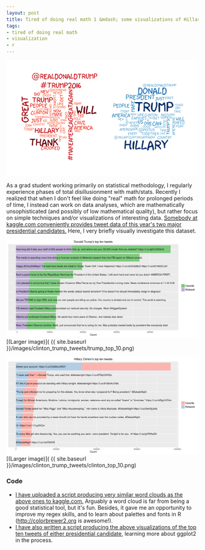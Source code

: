 ```yaml
---
layout: post
title: Tired of doing real math 1 &mdash; some visualizations of Hillary Clinton and Donald Trump tweets
tags:
- tired of doing real math
- visualization
- r
---
```


![Word cloud from Trump and Clinton tweets](/images/clinton_trump_tweets/trump_clinton_tweets_word_cloud.png?raw=true "Word cloud from Trump and Clinton tweets")

As a grad student working primarily on statistical methodology, I regularly experience phases of total disillusionment with math/stats.  Recently I realized that when I don't feel like doing "real" math for prolonged periods of time, I instead can work on data analyses, which are mathematically unsophisticated (and possibly of low mathematical quality), but rather focus on simple techniques and/or visualizations of interesting data.
[Somebody at kaggle.com conveniently provides tweet data of this year's two major presidential candidates.](https://www.kaggle.com/benhamner/clinton-trump-tweets) Here, I very briefly visually investigate this dataset.

<!--The goal, I guess, is to understand what messages the candidates convey with their tweets. But I won't go deep into interpretation of the results or political discussion. I first take a look at the top ten most popular tweets of either candidate, where tweet popularity is defined as the sum of the number of retweets and the number of favorites that a tweet has received. After some minimal data preprocessing, I plot a bar graph of retweet and favorite count for the top ten tweets, and overlay the tweet text on top of the bars in the graph. This results in the following visualizations.-->

![Visualization of Trump's top ten tweets](/images/clinton_trump_tweets/trump_top_10.png?raw=true "Visualization of Trump's top ten tweets")
[(Larger image)]( {{ site.baseurl }}/images/clinton_trump_tweets/trump_top_10.png)

![Visualization of Clinton's top ten tweets](/images/clinton_trump_tweets/clinton_top_10.png?raw=true "Visualization of Clinton's top ten tweets")
[(Larger image)]( {{ site.baseurl }}/images/clinton_trump_tweets/clinton_top_10.png)

### Code

* [I have uploaded a script producing very similar word clouds as the above ones to kaggle.com.](https://www.kaggle.com/agisga/d/benhamner/clinton-trump-tweets/word-clouds) Arguably a word cloud is far from being a good statistical tool, but it's fun. Besides, it gave me an opportunity to improve my regex skills, and to learn about palettes and fonts in R (<http://colorbrewer2.org> is awesome!).
* [I have also written a script producing the above visualizations of the top ten tweets of either presidential candidate](https://www.kaggle.com/agisga/d/benhamner/clinton-trump-tweets/top-10-tweets), learning more about ggplot2 in the process.
